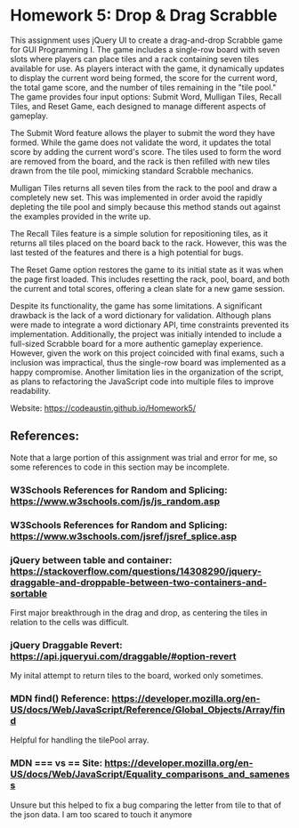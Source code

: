 # Homework 5: Drop & Drag Scrabble

This assignment uses jQuery UI to create a drag-and-drop Scrabble game for GUI Programming I. 
The game includes a single-row board with seven slots where players can place tiles and a rack containing seven tiles available for use. 
As players interact with the game, it dynamically updates to display the current word being formed, the score for the current word, the total game score, and the number of tiles remaining in the "tile pool." 
The game provides four input options: Submit Word, Mulligan Tiles, Recall Tiles, and Reset Game, each designed to manage different aspects of gameplay.

The Submit Word feature allows the player to submit the word they have formed. While the game does not validate the word, it updates the total score by adding the current word's score. The tiles used to form the word are removed from the board, and the rack is then refilled with new tiles drawn from the tile pool, mimicking standard Scrabble mechanics. 

Mulligan Tiles returns all seven tiles from the rack to the pool and draw a completely new set. This was implemented in order avoid the rapidly depleting the tile pool and simply because this method stands out against the examples provided in the write up.

The Recall Tiles feature is a simple solution for repositioning tiles, as it returns all tiles placed on the board back to the rack. However, this was the last tested of the features and there is a high potential for bugs.

The Reset Game option restores the game to its initial state as it was when the page first loaded. This includes resetting the rack, pool, board, and both the current and total scores, offering a clean slate for a new game session.

Despite its functionality, the game has some limitations. A significant drawback is the lack of a word dictionary for validation. Although plans were made to integrate a word dictionary API, time constraints prevented its implementation. Additionally, the project was initially intended to include a full-sized Scrabble board for a more authentic gameplay experience. However, given the work on this project coincided with final exams, such a inclusion was impractical, thus the single-row board was implemented as a happy compromise. Another limitation lies in the organization of the script, as plans to refactoring the JavaScript code into multiple files to improve readability.

Website: https://codeaustin.github.io/Homework5/

## References:
Note that a large portion of this assignment was trial and error for me, so some references to code in this section may be incomplete.

###  W3Schools References for Random and Splicing: https://www.w3schools.com/js/js_random.asp
###  W3Schools References for Random and Splicing: https://www.w3schools.com/jsref/jsref_splice.asp
### jQuery between table and container: https://stackoverflow.com/questions/14308290/jquery-draggable-and-droppable-between-two-containers-and-sortable
First major breakthrough in the drag and drop, as centering the tiles in relation to the cells was difficult.
### jQuery Draggable Revert: https://api.jqueryui.com/draggable/#option-revert
My inital attempt to return tiles to the board, worked only sometimes.
### MDN find() Reference: https://developer.mozilla.org/en-US/docs/Web/JavaScript/Reference/Global_Objects/Array/find
Helpful for handling the tilePool array.
### MDN === vs == Site: https://developer.mozilla.org/en-US/docs/Web/JavaScript/Equality_comparisons_and_sameness
Unsure but this helped to fix a bug comparing the letter from tile to that of the json data. I am too scared to touch it anymore 